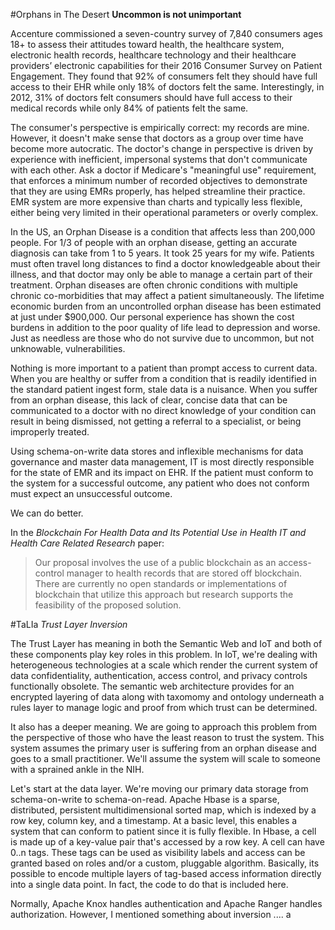 #Orphans in The Desert
**Uncommon is not unimportant**

Accenture commissioned a seven-country survey of 7,840 consumers ages 18+ to assess their attitudes toward health, the healthcare system, electronic health records, healthcare technology and their healthcare providers’ electronic capabilities for their 2016 Consumer Survey on Patient Engagement. They found that 92% of consumers felt they should have full access to their EHR while only 18% of doctors felt the same. Interestingly, in 2012, 31% of doctors felt consumers should have full access to their medical records while only 84% of patients felt the same. 

The consumer's perspective is empirically correct: my records are mine. However, it doesn't make sense that doctors as a group over time have become more autocratic. The doctor's change in perspective is driven by experience with inefficient, impersonal systems that don't communicate with each other. Ask a doctor if Medicare's "meaningful use" requirement, that enforces a minimum number of recorded objectives to demonstrate that they are using EMRs properly, has helped streamline their practice. EMR system are more expensive than charts and typically less flexible, either being very limited in their operational parameters or overly complex.

In the US, an Orphan Disease is a condition that affects less than 200,000 people. For 1/3 of people with an orphan disease, getting an accurate diagnosis can take from 1 to 5 years. It took 25 years for my wife. Patients must often travel long distances to find a doctor knowledgeable about their illness, and that doctor may only be able to manage a certain part of their treatment. Orphan diseases are often chronic conditions with multiple chronic co-morbidities that may affect a patient simultaneously. The lifetime economic burden from an uncontrolled orphan disease has been estimated at just under $900,000. Our personal experience has shown the cost burdens in addition to the poor quality of life lead to depression and worse. Just as needless are those who do not survive due to uncommon, but not unknowable, vulnerabilities.

Nothing is more important to a patient than prompt access to current data. When you are healthy or suffer from a condition that is readily identified in the standard patient ingest form, stale data is a nuisance. When you suffer from an orphan disease, this lack of clear, concise data that can be communicated to a doctor with no direct knowledge of your condition can result in being dismissed, not getting a referral to a specialist, or being improperly treated. 

Using schema-on-write data stores and inflexible mechanisms for data governance and master data management, IT is most directly responsible for the state of EMR and its impact on EHR. If the patient must conform to the system for a successful outcome, any patient who does not conform must expect an unsuccessful outcome. 

We can do better. 

In the _Blockchain For Health Data and Its Potential Use in Health IT and Health Care Related Research_ paper: 

> Our proposal involves the use of a public blockchain as an access-control manager to health records that are stored off  blockchain.    
>There are currently no open standards or implementations of blockchain that utilize this approach but research supports the feasibility of the proposed solution.

 
#TaLIa
*Trust Layer Inversion*

The Trust Layer has meaning in both the Semantic Web and IoT and both of these components play key roles in this problem. In IoT, we're dealing with heterogeneous technologies at a scale which render the current system of data confidentiality, authentication, access control, and privacy controls functionally obsolete. The semantic web architecture provides for an encrypted layering of data along with taxomomy and ontology underneath a rules layer to manage logic and proof from which trust can be determined.

It also has a deeper meaning. We are going to approach this problem from the perspective of those who have the least reason to trust the system. This system assumes the primary user is suffering from an orphan disease and goes to a small practitioner. We'll assume the system will scale to someone with a sprained ankle in the NIH. 

Let's start at the data layer. We're moving our primary data storage from schema-on-write to schema-on-read. Apache Hbase is a sparse, distributed, persistent multidimensional sorted map, which is indexed by a row key, column key, and a timestamp. At a basic level, this enables a system that can conform to patient since it is fully flexible. In Hbase, a cell is made up of a key-value pair that's accessed by a row key. A cell can have 0..n tags. These tags can be used as visibility labels and access can be granted based on roles and/or a custom, pluggable algorithm. Basically, its possible to encode multiple layers of tag-based access information directly into a single data point. In fact, the code to do that is included here. 

Normally, Apache Knox handles authentication and Apache Ranger handles authorization. However, I mentioned something about inversion ....
a
   

